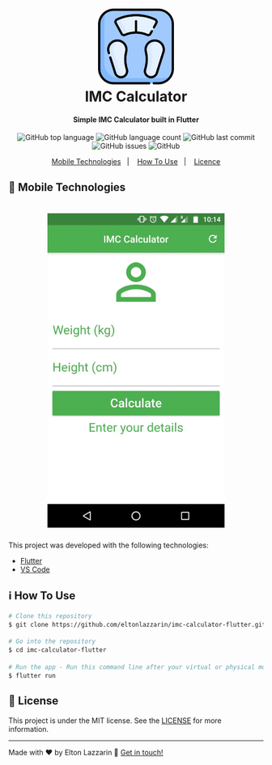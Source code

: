 <h1 align="center">
    <img alt="Logo Icon" src="https://github.com/eltonlazzarin/imc-calculator-flutter/blob/master/screenshots/imcicon.svg" height="150px" width="150px" /> 
    <br>
    IMC Calculator
</h1>

<h4 align="center">
  Simple IMC Calculator built in Flutter
</h4>
<p align="center">
  <img alt="GitHub top language" src="https://img.shields.io/github/languages/top/eltonlazzarin/imc-calculator-flutter">

  <img alt="GitHub language count" src="https://img.shields.io/github/languages/count/eltonlazzarin/imc-calculator-flutter">

  <img alt="GitHub last commit" src="https://img.shields.io/github/last-commit/eltonlazzarin/imc-calculator-flutter">

  <img alt="GitHub issues" src="https://img.shields.io/github/issues/eltonlazzarin/imc-calculator-flutter">
  
  <img alt="GitHub" src="https://img.shields.io/github/license/eltonlazzarin/imc-calculator-flutter">

<p align="center">
  <a href="#rocket-mobile-technologies">Mobile Technologies</a>&nbsp;&nbsp;&nbsp;|&nbsp;&nbsp;&nbsp;
  <a href="#information_source-how-to-use">How To Use</a>&nbsp;&nbsp;&nbsp;|&nbsp;&nbsp;&nbsp;
  <a href="#memo-license">Licence</a>
</p>

## :rocket: Mobile Technologies

<h1 align="center">
    <img alt="IMC Calculator Gif" src="https://github.com/eltonlazzarin/imc-calculator-flutter/blob/master/screenshots/imcflutter.gif" hight="380" width="350" />  
</h1>

This project was developed with the following technologies:

- [Flutter](https://github.com/flutter/flutter)
- [VS Code](https://code.visualstudio.com)

## :information_source: How To Use

```bash
# Clone this repository
$ git clone https://github.com/eltonlazzarin/imc-calculator-flutter.git

# Go into the repository
$ cd imc-calculator-flutter

# Run the app - Run this command line after your virtual or physical mobile be connected on your computer
$ flutter run
```

## :memo: License

This project is under the MIT license. See the [LICENSE](https://github.com/eltonlazzarin/imc-calculator-flutter/blob/master/LICENSE) for more information.

---

Made with ♥ by Elton Lazzarin :wave: [Get in touch!](https://www.linkedin.com/in/eltonlazzarin/)
